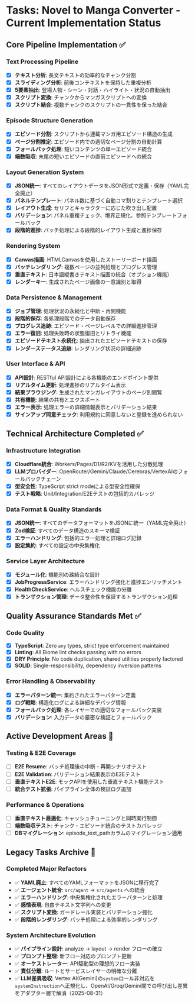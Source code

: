 # Tasks: Novel to Manga Converter - Current Implementation Status

## Core Pipeline Implementation ✅

### Text Processing Pipeline

- [x] **テキスト分析**: 長文テキストの効率的なチャンク分割
- [x] **スライディング分析**: 前後コンテキストを保持した重複分析
- [x] **5要素抽出**: 登場人物・シーン・対話・ハイライト・状況の自動抽出
- [x] **スクリプト変換**: チャンクからマンガスクリプトへの変換
- [x] **スクリプト結合**: 複数チャンクのスクリプトの一貫性を保った結合

### Episode Structure Generation

- [x] **エピソード分割**: スクリプトから連載マンガ用エピソード構造の生成
- [x] **ページ分割推定**: エピソード内での適切なページ分割の自動計算
- [x] **フォールバック処理**: 短いコンテンツの単一エピソード統合
- [x] **端数吸収**: 末尾の短いエピソードの直前エピソードへの統合

### Layout Generation System

- [x] **JSON統一**: すべてのレイアウトデータをJSON形式で定義・保存（YAML完全廃止）
- [x] **パネルテンプレート**: パネル数に基づく自動コマ割りとテンプレート選択
- [x] **レイアウト生成**: セリフとキャラクターに応じた吹き出し配置
- [x] **バリデーション**: パネル重複チェック、境界正規化、参照テンプレートフォールバック
- [x] **段階的進捗**: バッチ処理による段階的レイアウト生成と進捗保存

### Rendering System

- [x] **Canvas描画**: HTMLCanvasを使用したストーリーボード描画
- [x] **バッチレンダリング**: 複数ページの並列処理とプログレス管理
- [x] **垂直テキスト**: 日本語縦書きテキスト描画の統合（オプション機能）
- [x] **レンダーキー**: 生成されたページ画像の一意識別と取得

### Data Persistence & Management

- [x] **ジョブ管理**: 処理状況の永続化と中断・再開機能
- [x] **段階的保存**: 各処理段階でのデータ自動保存
- [x] **プログレス追跡**: エピソード・ページレベルでの詳細進捗管理
- [x] **エラー復旧**: 処理失敗時の状態復旧とリトライ機能
- [x] **エピソードテキスト永続化**: 抽出されたエピソードテキストの保存
- [x] **レンダーステータス追跡**: レンダリング状況の詳細追跡

### User Interface & API

- [x] **API設計**: RESTful API設計による各機能のエンドポイント提供
- [x] **リアルタイム更新**: 処理進捗のリアルタイム表示
- [x] **結果ブラウジング**: 生成されたマンガレイアウトのページ別閲覧
- [x] **共有機能**: 結果の共有とエクスポート
- [x] **エラー表示**: 処理エラーの詳細情報表示とバリデーション結果
- [x] **サインアップ同意チェック**: 利用規約に同意しないと登録を進められない

## Technical Architecture Completed ✅

### Infrastructure Integration

- [x] **Cloudflare統合**: Workers/Pages/D1/R2/KVを活用した分散処理
- [x] **LLMプロバイダー**: OpenRouter/Gemini/Claude/Cerebras/VertexAIのフォールバックチェーン
- [x] **型安全性**: TypeScript strict modeによる型安全性確保
- [x] **テスト戦略**: Unit/Integration/E2Eテストの包括的カバレッジ

### Data Format & Quality Standards

- [x] **JSON統一**: すべてのデータフォーマットをJSONに統一（YAML完全廃止）
- [x] **Zod検証**: すべてのデータ構造のスキーマ検証
- [x] **エラーハンドリング**: 包括的エラー処理と詳細ログ記録
- [x] **設定集約**: すべての設定の中央集権化

### Service Layer Architecture

- [x] **モジュール化**: 機能別の疎結合な設計
- [x] **JobProgressService**: エラーハンドリング強化と進捗エンリッチメント
- [x] **HealthCheckService**: ヘルスチェック機能の分離
- [x] **トランザクション管理**: データ整合性を保証するトランザクション処理

## Quality Assurance Standards Met ✅

### Code Quality

- [x] **TypeScript**: Zero `any` types, strict type enforcement maintained
- [x] **Linting**: All Biome lint checks passing with no errors
- [x] **DRY Principle**: No code duplication, shared utilities properly factored
- [x] **SOLID**: Single-responsibility, dependency inversion patterns

### Error Handling & Observability

- [x] **エラーパターン統一**: 集約されたエラーパターン定義
- [x] **ログ戦略**: 構造化ログによる詳細なデバッグ情報
- [x] **フォールバック処理**: 各レイヤーでの適切なフォールバック実装
- [x] **バリデーション**: 入力データの厳密な検証とフォールバック

## Active Development Areas 🚧

### Testing & E2E Coverage

- [ ] **E2E Resume**: バッチ処理後の中断・再開シナリオテスト
- [ ] **E2E Validation**: バリデーション結果表示のE2Eテスト
- [ ] **垂直テキストE2E**: モックAPIを使用した垂直テキスト機能テスト
- [ ] **統合テスト拡張**: パイプライン全体の検証ログ追加

### Performance & Operations

- [ ] **垂直テキスト最適化**: キャッシュチューニングと同時実行制御
- [ ] **端数吸収テスト**: チャンク・エピソード統合のテストカバレッジ
- [ ] **DBマイグレーション**: episode_text_pathカラムのマイグレーション適用

## Legacy Tasks Archive 📁

### Completed Major Refactors

- ✅ **YAML廃止**: すべてのYAMLフォーマットをJSONに移行完了
- ✅ **エージェント統合**: `src/agent` → `src/agents` への統合
- ✅ **エラーハンドリング**: 中央集権化されたエラーパターンと処理
- ✅ **感情表現**: 自由テキスト文字列への変更
- ✅ **スクリプト変換**: ガードレール実装とバリデーション強化
- ✅ **段階的レンダリング**: バッチ処理による効率的レンダリング

### System Architecture Evolution

- ✅ **パイプライン設計**: analyze → layout → render フローの確立
- ✅ **プロンプト整理**: 新フロー対応のプロンプト更新
- ✅ **オーケストレーター**: API駆動型の理想的フロー実装
- ✅ **責任分離**: ルートとサービスレイヤーの明確な分離
- ✅ **LLM差異吸収**: Vertex AI(Gemini)の`system`ロール非対応を`systemInstruction`へ正規化し、OpenAI/Groq/Gemini間での呼び出し差異をアダプター層で解消（2025-08-31）
